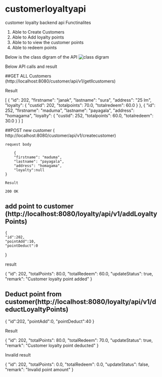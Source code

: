 # customerloyaltyapi
customer loyalty backend api
Functinalites
1. Able to Create Customers
2. Able to Add loyalty points
3. Able to to view the customer points
4. Able to redeem points

Below is the class digram of the API
![class digram](https://github.com/kanishka-dot/customerloyaltyapi/assets/57704517/ec2124f2-7f1e-48fe-80dd-48d2e494b3a5)


Below API calls and result

##GET ALL Customers (http://localhost:8080/customer/api/v1/getllcustomers)

Result

[
    {
        "id": 202,
        "firstname": "janak",
        "lastname": "sura",
        "address": "25 lm",
        "loyalty": {
            "custid": 202,
            "totalpoints": 70.0,
            "totalredeem": 60.0
        }
    },
    {
        "id": 252,
        "firstname": "maduma",
        "lastname": "payagala",
        "address": "homagama",
        "loyalty": {
            "custid": 252,
            "totalpoints": 60.0,
            "totalredeem": 30.0
        }
    }
	]
	
		
##POST new customer (	http://localhost:8080/customer/api/v1/createcustomer)

	request body	
	
		{
		"firstname": "maduma",
		"lastname": "payagala",
		"address": "homagama",
		"loyalty":null
	}
	
	Result
	
	200 OK
	
	
##	add point to customer (http://localhost:8080/loyalty/api/v1/addLoyaltyPoints)
	
	
	
	{
    "id":202,
    "pointAdd":10,
    "pointDeduct":0
}

result

{
    "id": 202,
    "totalPoints": 80.0,
    "totalRedeem": 60.0,
    "updateStatus": true,
    "remark": "Customer loyalty point added"
}

## Deduct point from  customer(http://localhost:8080/loyalty/api/v1/deductLoyaltyPoints)


{
    "id":202,
    "pointAdd":0,
    "pointDeduct":40
}

Result

{
    "id": 202,
    "totalPoints": 80.0,
    "totalRedeem": 70.0,
    "updateStatus": true,
    "remark": "Customer loyalty point deducted"
}

Invalid result

{
    "id": 202,
    "totalPoints": 0.0,
    "totalRedeem": 0.0,
    "updateStatus": false,
    "remark": "Invalid point amount"
}
